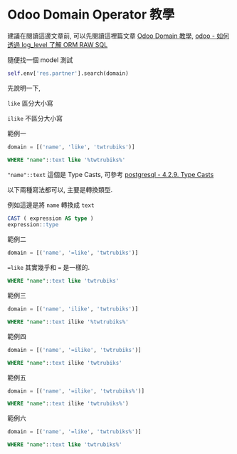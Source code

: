 # Odoo Domain Operator 教學

建議在閱讀這邊文章前, 可以先閱讀這裡篇文章
[Odoo Domain 教學](https://github.com/twtrubiks/odoo-demo-addons-tutorial/tree/master/odoo_domain_tutorial), [odoo - 如何透過 log_level 了解 ORM RAW SQL](https://github.com/twtrubiks/odoo-docker-tutorial#odoo---%E5%A6%82%E4%BD%95%E9%80%8F%E9%81%8E-log_level-%E4%BA%86%E8%A7%A3-orm-raw-sql)

隨便找一個 model 測試

```python
self.env['res.partner'].search(domain)
```

先說明一下,

`like` 區分大小寫

`ilike` 不區分大小寫

範例一

```python
domain = [('name', 'like', 'twtrubiks')]
```

```sql
WHERE "name"::text like '%twtrubiks%'
```

`"name"::text` 這個是 Type Casts, 可參考 [postgresql - 4.2.9. Type Casts](https://www.postgresql.org/docs/10/sql-expressions.html#SQL-SYNTAX-TYPE-CASTS)

以下兩種寫法都可以, 主要是轉換類型.

例如這邊是將 `name` 轉換成 `text`

```sql
CAST ( expression AS type )
expression::type
```

範例二

```python
domain = [('name', '=like', 'twtrubiks')]
```

`=like` 其實幾乎和 `=` 是一樣的.

```sql
WHERE "name"::text like 'twtrubiks'
```

範例三

```python
domain = [('name', 'ilike', 'twtrubiks')]
```

```sql
WHERE "name"::text ilike '%twtrubiks%'
```

範例四

```python
domain = [('name', '=ilike', 'twtrubiks')]
```

```sql
WHERE "name"::text ilike 'twtrubiks'
```

範例五

```python
domain = [('name', '=ilike', 'twtrubiks%')]
```

```sql
WHERE "name"::text ilike 'twtrubiks%')
```

範例六

```python
domain = [('name', '=like', 'twtrubiks%')]
```

```sql
WHERE "name"::text like 'twtrubiks%'
```
